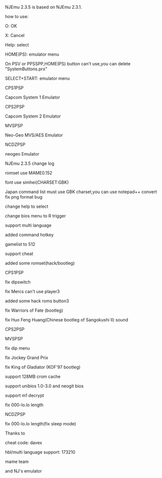 NJEmu 2.3.5 is based on NJEmu 2.3.1.

how to use:

O: OK

X: Cancel

Help: select

HOME(PS): emulator menu

On PSV or PPSSPP,HOME(PS) button can't use,you can delete "SystemButtons.prx"

SELECT+START: emulator menu

CPS1PSP

Capcom System 1 Emulator


CPS2PSP

Capcom System 2 Emulator

MVSPSP

Neo-Geo MVS/AES Emulator

NCDZPSP

neogeo Emulator


NJEmu 2.3.5 change log

romset use MAME0.152

font use simhei(CHARSET:GBK)

Japan command list must use GBK charset,you can use notepad++ convert
fix png format bug

change help to select

change bios menu to R trigger

support multi language

added command hotkey

gamelist to 512

support cheat

added some romset(hack/bootleg)


CPS1PSP

fix dipswitch

fix Mercs can't use player3

added some hack roms button3

fix Warriors of Fate (bootleg)

fix Huo Feng Huang(Chinese bootleg of Sangokushi II) sound

CPS2PSP


MVSPSP

fix dip menu

fix Jockey Grand Prix

fix King of Gladiator (KOF'97 bootleg)

support 128MB crom cache

support unibios 1.0-3.0 and neogit bios

support m1 decrypt

fix 000-lo.lo length



NCDZPSP

fix 000-lo.lo length(fix sleep mode)

Thanks to

cheat code: davex

hbl/multi language support: 173210

mame team

and NJ's emulator
